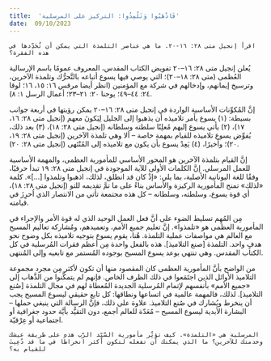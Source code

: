 ```yaml
---
title:  'فَاذْهَبُوا وَتَلْمِذُوا: التركيز على المرسلية'
date:  09/10/2023
---
```


`اقرأ إنجيل متى ٢٨: ١٦-٢٠. ما هي عناصر التلمذة التي يمكن أن تُحَدِّدها في هذه الفقرة؟`

يُعلن إنجيل متى ٢٨: ١٦–٢٠ تفويض الكتاب المقدس، المعروف عمومًا باسم الإرسالية العُظمى (متى ٢٨: ١٨–٢٠)؛ التي يوصي فيها يسوع أتباعه بالتَّحرُّك وتلمذة الآخرين، وترسيخ إيمانهم، وإدخالهم في شركة مع المؤمنين (انظر أيضا مرقس ١٦: ١٥، ١٦؛ لوقا ٢٤: ٤٤–٤٩؛ يوحنا ٢٠: ٢١–٢٣؛ أعمال الرسل ١: ٨).

إنَّ المُكوِّنات الأساسية الواردة في إنجيل متى ٢٨: ١٦–٢٠ يمكن رؤيتها في أربعة جوانب بسيطة: (١) يسوع يأمر تلاميذه أن يذهبوا إلى الجليل لِيَكونَ معهم (إنجيل متى ٢٨: ١٦، ١٧)، (٢) يأتي يسوع إليهم مُعلِنًا سلطته وسلطانه (إنجيل متى ٢٨: ١٨)، (٣) بعد ذلك، يُفوِّض يسوع تلاميذه للقيام بمهمة خاصة – ألا وهي تلمذة الآخرين (إنجيل متى ٢٨: ١٩، ٢٠)؛ وأخيرًا، (٤) يَعِدْ يسوع بأن يكون مع تلاميذه إلى المُنْتَهى (إنجيل متى ٢٨: ٢٠).

إنَّ القيام بتلمذة الآخرين هو المحور الأساسي للمأمورية العظمى، والمهمة الأساسية للعمل المرسلي. إنَّ الكلمات الأولى للآية الموجودة في إنجيل متى ٢٨: ١٩ تبدأ حرفيًا، وفقًا للغة اليونانية الأصلية، بما يلي: «إذْ كان قد انطلق، لذلك، اذهبوا وتلمذوا [...]». كلمة «لذلك» تمنح المأمورية الركيزة والأساس بناءً على ما تمَّ تقديمه للتو (إنجيل متى ٢٨: ١٨)، أي قوة يسوع، وسلطته، وسلطانه – كل هذه مجتمعة تأتي من الانتصار الذي اُحرِزَ في قيامته.

مِن المُهِم تسليط الضوء على أنَّ فعل العمل الوحيد الذي له قوة الأمر والإجراء في المأمورية العظمى هو «تلمذوا». إنَّ تعليم جميع الأمم، وتعميدهم، ومُشاركة تعاليم المسيح مع العالم هي مواصفات عملية التلمذة. هُنا، يقوم يسوع بتوجيه تلاميذه بكل وضوح نحو هدفٍ واحد. التلمذة [صنع التلاميذ]. هذه بالفعل واحدة مِن أعظم فقرات المُرسلية في كل الكتاب المقدس. وهي تنتهي بوعد يسوع المسيح بوجوده المُستمر مع تابعيه وإلى المُنتهى.

من الواضح بأنَّ المأمورية العظمى كان المقصود منها أن تكون لأكثر مِن مجرد مجموعة التلاميذ الأوائل الذين اجتَمَعوا في ذلك الظرف الخاص. فإنهم لم يتمكَّنوا من الذَّهاب إلى «جميع الأمم» بأنفسهم لإتمام المُرسلية الجديدة المُعطاة لهم في مجال التلمذة [صُنع التلاميذ]. لذلك، فالمهمة عالمية في اتساعها ونطاقها: كل تابع حقيقي ليسوع المسيح يجب أن ينخرط ويُشارك في صُنع التلاميذ. علاوة على ذلك، فإنَّ الرسالة التي ينبغي حملها – البشارة الأبدية ليسوع المسيح – مُعَدّة للعالم أجمع، دون التقيُّد بأيَّة حدود جغرافية أو اجتماعية أو عِرْقيّة.

`المرسلية هي «التلمذة». كيف تؤثِّر مأمورية السَّيِّد الرَّب هذه على طريقة عيشك وخدمتك للآخرين؟ ما الذي يمكنك أن تفعله لتكون أكثر انخراطًا في ما قد دُعِيتَ للقيام به؟`